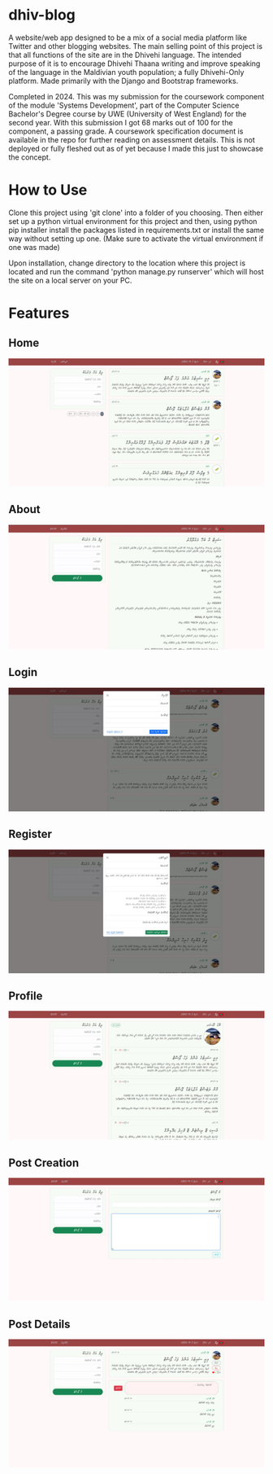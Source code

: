 # dhiv-blog
A website/web app designed to be a mix of a social media platform like Twitter and other blogging websites. The main selling point of this project is that all functions of the site are in the Dhivehi language. The intended purpose of it is to encourage Dhivehi Thaana writing and improve speaking of the language in the Maldivian youth population; a fully Dhivehi-Only platform. Made primarily with the Django and Bootstrap frameworks.

Completed in 2024. This was my submission for the coursework component of the module 'Systems Development', part of the Computer Science Bachelor's Degree course by UWE (University of West England) for the second year. With this submission I got 68 marks out of 100 for the component, a passing grade. A coursework specification document is available in the repo for further reading on assessment details. This is not deployed or fully fleshed out as of yet because I made this just to showcase the concept.

# How to Use
Clone this project using 'git clone' into a folder of you choosing. Then either set up a python virtual environment for this project and then, using python pip installer install the packages listed in requirements.txt or install the same way without setting up one. (Make sure to activate the virtual environment if one was made)

Upon installation, change directory to the location where this project is located and run the command 'python manage.py runserver' which will host the site on a local server on your PC.

# Features
## Home
![alt text](https://github.com/illkyo/dhiv-blog/blob/master/pics/home.png)
## About
![alt text](https://github.com/illkyo/dhiv-blog/blob/master/pics/about.JPG)
## Login
![alt text](https://github.com/illkyo/dhiv-blog/blob/master/pics/login.JPG)
## Register
![alt text](https://github.com/illkyo/dhiv-blog/blob/master/pics/register.JPG)
## Profile
![alt text](https://github.com/illkyo/dhiv-blog/blob/master/pics/profile.png)
## Post Creation
![alt text](https://github.com/illkyo/dhiv-blog/blob/master/pics/post-create.JPG)
## Post Details
![alt text](https://github.com/illkyo/dhiv-blog/blob/master/pics/post-detail.png)

